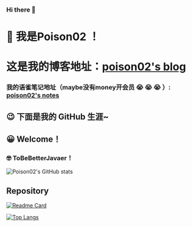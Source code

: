 ### Hi there 👋
# :star_struck: 我是Poison02 ！
# 这是我的博客地址：[poison02's blog](https://www.zchch.top)
### 我的语雀笔记地址（maybe没有money开会员 :sob: :sob: :sob: ）: [poison02's notes](https://www.yuque.com/poison02)
## :wink: 下面是我的 GitHub 生涯~
## :grinning: Welcome！
### :nerd_face: ToBeBetterJavaer！ 
<!--
**Poison02/Poison02** is a ✨ _special_ ✨ repository because its `README.md` (this file) appears on your GitHub profile.

Here are some ideas to get you started:

- 🔭 I’m currently working on ...
- 🌱 I’m currently learning ...
- 👯 I’m looking to collaborate on ...
- 🤔 I’m looking for help with ...
- 💬 Ask me about ...
- 📫 How to reach me: ...
- 😄 Pronouns: ...
- ⚡ Fun fact: ...
-->
![Poison02's GitHub stats](https://github-readme-stats.vercel.app/api?username=Poison02&show_icons=true&theme=buefy)
## Repository
[![Readme Card](https://github-readme-stats.vercel.app/api/pin/?username=Poison02&repo=Java-Note)](https://github.com/Poison02/Java-Note)

[![Top Langs](https://github-readme-stats.vercel.app/api/top-langs/?username=Poison02&layout=compact)](https://github.com/anuraghazra/github-readme-stats)
